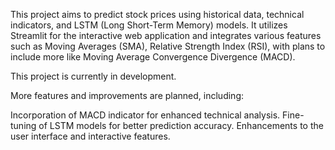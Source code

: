 This project aims to predict stock prices using historical data, technical indicators, and LSTM (Long Short-Term Memory) models. It utilizes Streamlit for the interactive web application and integrates various features such as Moving Averages (SMA), Relative Strength Index (RSI), with plans to include more like Moving Average Convergence Divergence (MACD).

This project is currently in development. 

More features and improvements are planned, including:

Incorporation of MACD indicator for enhanced technical analysis.
Fine-tuning of LSTM models for better prediction accuracy.
Enhancements to the user interface and interactive features.
